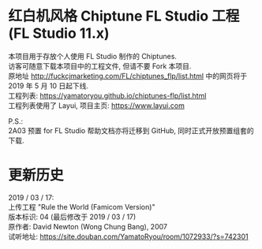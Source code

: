 # 红白机风格 Chiptune FL Studio 工程 (FL Studio 11.x)  
本项目用于存放个人使用 FL Studio 制作的 Chiptunes.  
访客可随意下载本项目中的工程文件, 但请不要 Fork 本项目.  
原地址 http://fuckcjmarketing.com/FL/chiptunes_flp/list.html 中的网页将于 2019 年 5 月 10 日起下线.  
工程列表: https://yamatoryou.github.io/chiptunes-flp/list.html  
工程列表使用了 Layui, 项目主页: https://www.layui.com  

P.S.:  
2A03 预置 for FL Studio 帮助文档亦将迁移到 GitHub, 同时正式开放预置组套的下载.  

# 更新历史  
2019 / 03 / 17:  
上传工程 "Rule the World (Famicom Version)"  
版本标识: 04 (最后修改于 2019 / 03 / 17)  
原作者: David Newton (Wong Chung Bang), 2007  
试听地址: https://site.douban.com/YamatoRyou/room/1072933/?s=742301  
